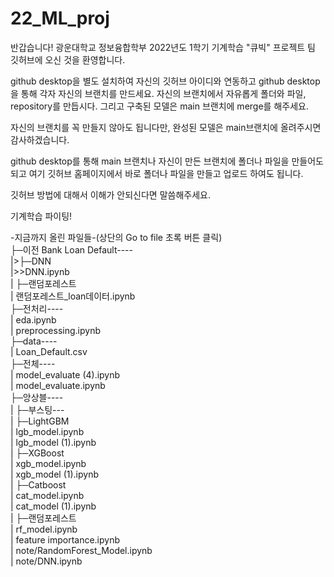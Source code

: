 # 22_ML_proj

반갑습니다!
광운대학교 정보융합학부 2022년도 1학기 기계학습 "큐빅" 프로젝트 팀 깃허브에 오신 것을 환영합니다.

github desktop을 별도 설치하여 자신의 깃허브 아이디와 연동하고
github desktop을 통해 각자 자신의 브랜치를 만드세요.
자신의 브랜치에서 자유롭게 폴더와 파일, repository를 만듭시다.
그리고 구축된 모델은 main 브랜치에 merge를 해주세요.

자신의 브랜치를 꼭 만들지 않아도 됩니다만,
완성된 모델은 main브랜치에 올려주시면 감사하겠습니다.

github desktop를 통해 main 브랜치나 자신이 만든 브랜치에 폴더나 파일을 만들어도 되고
여기 깃허브 홈페이지에서 바로 폴더나 파일을 만들고 업로드 하여도 됩니다.

깃허브 방법에 대해서 이해가 안되신다면 말씀해주세요.

기계학습 파이팅!

-지금까지 올린 파일들-(상단의 Go to file 초록 버튼 클릭)  
  ├─이전 Bank Loan Default----  
  |>├─DNN    
  |>>DNN.ipynb    
  |         ├─랜덤포레스트  
  |                   랜덤포레스트_loan데이터.ipynb  
  ├─전처리----  
  |         eda.ipynb  
  |         preprocessing.ipynb  
  ├─data----  
  |         Loan_Default.csv  
  ├─전체----  
  |         model_evaluate (4).ipynb  
  |         model_evaluate.ipynb  
  ├─앙상블----  
  |         ├─부스팅---  
  |                   ├─LightGBM  
  |                              lgb_model.ipynb  
  |                              lgb_model (1).ipynb  
  |                   ├─XGBoost  
  |                              xgb_model.ipynb  
  |                              xgb_model (1).ipynb                   
  |                   ├─Catboost  
  |                             cat_model.ipynb  
  |                             cat_model (1).ipynb  
  |         ├─랜덤포레스트  
  |                   rf_model.ipynb  
  |                   feature importance.ipynb  
  | note/RandomForest_Model.ipynb  
  | note/DNN.ipynb  
